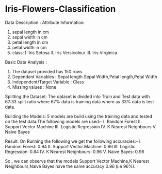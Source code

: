 # Iris-Flowers-Classification

Data Description :
Attribute Information:
   1. sepal length in cm
   2. sepal width in cm
   3. petal length in cm
   4. petal width in cm
   5. class: 
      I.    Iris Setosa
      II.   Iris Versicolour
      III.  Iris Virginica
      
Basic Data Analysis :
1.  The dataset provided has 150 rows
2.  Dependent Variables : Sepal length.Sepal Width,Petal length,Petal Width
3.  Independent/Target Variable : Class
4.  Missing values : None      

Splitting the Dataset:
The dataset is divided into Train and Test data with 67:33 split ratio where 67% data is training data where as 33% data is test data.

Building the Models:
5 models are build using the training data and tested on the test data.The following models are used:-
I.    Random Forest
II.   Support Vector Machine
III.  Logistic Regression
IV.   K Nearest Neighbours
V.    Naive Bayes

Result:
On Running the following we get the following accuracies:-
I.    Random Forest: 0.94
II.   Support Vector Machine: 0.96
III.  Logistic Regression: 0.84
IV.   K Nearest Neighbours: 0.96
V.    Naive Bayes: 0.96

So , we can observe that the models Support Vector Machine,K Nearest Neighbours,Naive Bayes have the same accuracy 0.96 (i.e 96%).





      
   
